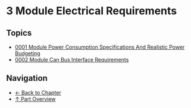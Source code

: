 # 3 Module Electrical Requirements

## Topics

- [0001 Module Power Consumption Specifications And Realistic Power Budgeting](0001-module-power-consumption-specifications-and-realistic-power-budgeting.md)
- [0002 Module Can Bus Interface Requirements](0002-module-can-bus-interface-requirements.md)

## Navigation

- [← Back to Chapter](../README.md)
- [↑ Part Overview](../../README.md)
